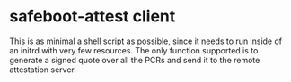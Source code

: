 # safeboot-attest client

This is as minimal a shell script as possible, since it needs to run
inside of an initrd with very few resources.  The only function supported
is to generate a signed quote over all the PCRs and send it to the
remote attestation server.
